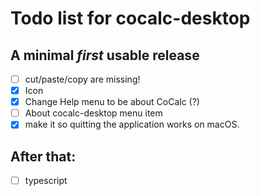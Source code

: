 # Todo list for cocalc-desktop

## A minimal _**first**_ usable release

- [ ] cut/paste/copy are missing!
- [x] Icon
- [x] Change Help menu to be about CoCalc (?)
- [ ] About cocalc-desktop menu item
- [x] make it so quitting the application works on macOS.

## After that:

- [ ] typescript
